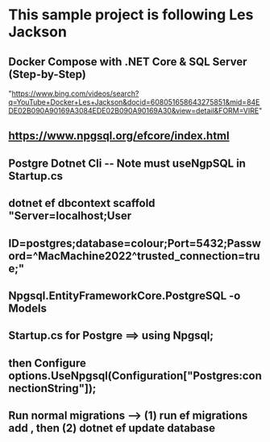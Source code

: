 ﻿# This sample project is following Les Jackson

## Docker Compose with .NET Core & SQL Server (Step-by-Step)
"https://www.bing.com/videos/search?q=YouTube+Docker+Les+Jackson&docid=608051658643275851&mid=84EDE02B090A90169A3084EDE02B090A90169A30&view=detail&FORM=VIRE"

## https://www.npgsql.org/efcore/index.html
## Postgre Dotnet Cli -- Note must useNgpSQL in Startup.cs
##  dotnet ef dbcontext scaffold "Server=localhost;User
## ID=postgres;database=colour;Port=5432;Password=^MacMachine2022^trusted_connection=true;"
## Npgsql.EntityFrameworkCore.PostgreSQL -o Models

## Startup.cs for Postgre ==>  using Npgsql;
## then Configure options.UseNpgsql(Configuration["Postgres:connectionString"]);

## Run normal migrations --> (1) run ef migrations add <MIGRATION> , then (2) dotnet ef update database